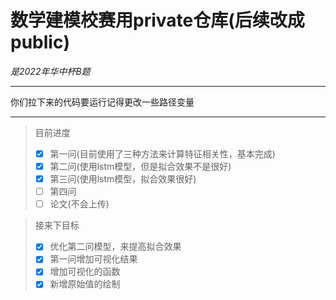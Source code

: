 # 数学建模校赛用private仓库(后续改成public)

*是2022年华中杯B题*

---

你们拉下来的代码要运行记得更改一些路径变量

---

> 目前进度
> - [x] 第一问(目前使用了三种方法来计算特征相关性，基本完成)
> - [x] 第二问(使用lstm模型，但是拟合效果不是很好)
> - [x] 第三问(使用lstm模型，拟合效果很好)
> - [ ] 第四问
> - [ ] 论文(不会上传)


> 接来下目标
> - [x] 优化第二问模型，来提高拟合效果
> - [x] 第一问增加可视化结果
> - [x] 增加可视化的函数
> - [x] 新增原始值的绘制
